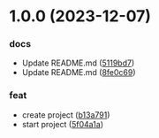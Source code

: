 # 1.0.0 (2023-12-07)


### docs

* Update README.md ([5119bd7](https://github.com/GRD-1/CueCards-demo/commit/5119bd74dad867b2ef77678ef06dc6fd2a8679f5))
* Update README.md ([8fe0c69](https://github.com/GRD-1/CueCards-demo/commit/8fe0c699fdb2f0e3027d2647cd06612d0e0b7b42))

### feat

* create project ([b13a791](https://github.com/GRD-1/CueCards-demo/commit/b13a791fedea6807c58135425d22a748e7553822))
* start project ([5f04a1a](https://github.com/GRD-1/CueCards-demo/commit/5f04a1a4d18ae77ba157f5fa626c407ecbb0089f))
